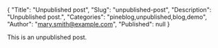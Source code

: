 {
    "Title": "Unpublished post",
    "Slug": "unpublished-post",
    "Description": "Unpublished post.",
    "Categories": "pineblog,unpublished,blog,demo",
    "Author": "mary.smith@example.com",
    "Published": null
}

This is an unpublished post.
